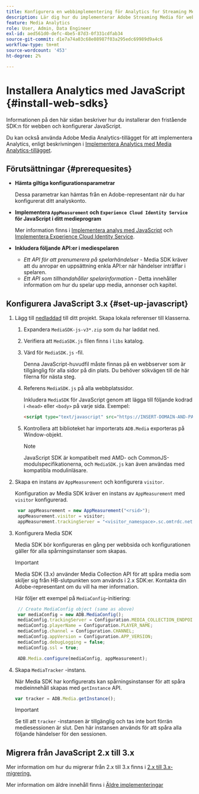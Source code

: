 ```yaml
---
title: Konfigurera en webbimplementering för Analytics for Streaming Media
description: Lär dig hur du implementerar Adobe Streaming Media för webbprogram.
feature: Media Analytics
role: User, Admin, Data Engineer
exl-id: aed561d0-defc-4be5-87d3-0f331cdfab34
source-git-commit: d1e7a74a03c68e08987f03a295edc69989d9a4c6
workflow-type: tm+mt
source-wordcount: '453'
ht-degree: 2%

---
```


# Installera Analytics med JavaScript {#install-web-sdks}

Informationen på den här sidan beskriver hur du installerar den fristående SDK:n för webben och konfigurerar JavaScript.

Du kan också använda Adobe Media Analytics-tillägget för att implementera Analytics, enligt beskrivningen i [Implementera Analytics med Media Analytics-tillägget](/help/implementation/media-sdk/setup/web-implementation-tags.md).

## Förutsättningar {#prerequesites}

* **Hämta giltiga konfigurationsparametrar**

   Dessa parametrar kan hämtas från en Adobe-representant när du har konfigurerat ditt analyskonto.

* **Implementera `AppMeasurement` och `Experience Cloud Identity Service` för JavaScript i ditt medieprogram**

   Mer information finns i [Implementera analys med JavaScript](https://experienceleague.adobe.com/docs/analytics/implementation/js/overview.html) och [Implementera Experience Cloud Identity Service](https://experienceleague.adobe.com/docs/id-service/using/implementation/setup-analytics.html).

* **Inkludera följande API:er i mediespelaren**

   * *Ett API för att prenumerera på spelarhändelser* - Media SDK kräver att du anropar en uppsättning enkla API:er när händelser inträffar i spelaren.
   * *Ett API som tillhandahåller spelarinformation* - Detta innehåller information om hur du spelar upp media, annonser och kapitel.

## Konfigurera JavaScript 3.x {#set-up-javascript}

1. Lägg till [nedladdad](/help/getting-started/download-sdks.md) till ditt projekt. Skapa lokala referenser till klasserna.

   1. Expandera `MediaSDK-js-v3*.zip` som du har laddat ned.
   1. Verifiera att `MediaSDK.js` filen finns i `libs` katalog.

   1. Värd för `MediaSDK.js` -fil.

      Denna JavaScript-huvudfil måste finnas på en webbserver som är tillgänglig för alla sidor på din plats. Du behöver sökvägen till de här filerna för nästa steg.

   1. Referens `MediaSDK.js` på alla webbplatssidor.

      Inkludera `MediaSDK` för JavaScript genom att lägga till följande kodrad i `<head>` eller `<body>` på varje sida. Exempel:

      ```html
      <script type="text/javascript" src="https://INSERT-DOMAIN-AND-PATH-TO-CODE-HERE/MediaSDK.js"></script>
      ```

   1. Kontrollera att biblioteket har importerats `ADB.Media` exporteras på Window-objekt.

      >[!NOTE]
      >
      >JavaScript SDK är kompatibelt med AMD- och CommonJS-modulspecifikationerna, och `MediaSDK.js` kan även användas med kompatibla modulinläsare.

1. Skapa en instans av `AppMeasurement` och konfigurera `visitor`.

   Konfiguration av Media SDK kräver en instans av `AppMeasurement` med `visitor` konfigurerad.

   ```js
    var appMeasurement = new AppMeasurement("<rsid>");
    appMeasurement.visitor = visitor;
    appMeasurement.trackingServer = "<visitor_namespace>.sc.omtrdc.net";
   ```

1. Konfigurera Media SDK

   Media SDK bör konfigureras en gång per webbsida och konfigurationen gäller för alla spårningsinstanser som skapas.

   >[!IMPORTANT]
   >
   > Media SDK (3.x) använder Media Collection API för att spåra media som skiljer sig från HB-slutpunkten som används i 2.x SDK:er. Kontakta din Adobe-representant om du vill ha mer information.

   Här följer ett exempel på `MediaConfig`-initiering:

   ```js
    // Create MediaConfig object (same as above)
    var mediaConfig = new ADB.MediaConfig();
    mediaConfig.trackingServer = Configuration.MEDIA_COLLECTION_ENDPOINT;
    mediaConfig.playerName = Configuration.PLAYER_NAME;
    mediaConfig.channel = Configuration.CHANNEL;
    mediaConfig.appVersion = Configuration.APP_VERSION;
    mediaConfig.debugLogging = false;
    mediaConfig.ssl = true;
   
    ADB.Media.configure(mediaConfig, appMeasurement);
   ```

1. Skapa `MediaTracker` -instans.

   När Media SDK har konfigurerats kan spårningsinstanser för att spåra medieinnehåll skapas med `getInstance` API.

   ```js
   var tracker = ADB.Media.getInstance();
   ```

   >[!IMPORTANT]
   >
   >Se till att `tracker` -instansen är tillgänglig och tas inte bort förrän mediesessionen är slut. Den här instansen används för att spåra alla följande händelser för den sessionen.

## Migrera från JavaScript 2.x till 3.x

Mer information om hur du migrerar från 2.x till 3.x finns i [2.x till 3.x-migrering.](https://adobe-marketing-cloud.github.io/media-sdks/reference/javascript_3x/MigrationGuide.html)

Mer information om äldre innehåll finns i [Äldre implementeringar](/help/legacy/media-sdk/setup/setup-overview.md)
